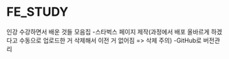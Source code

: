 # FE_STUDY
인강 수강하면서 배운 것들 모음집
-스타벅스 페이지 제작(과정에서 배포 올바르게 하겠다고 수동으로 업로드한 거 삭제해서 이전 거 없어짐 => 삭제 주의)
-GitHub로 버전관리

